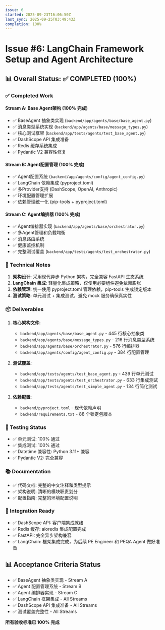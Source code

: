 ```yaml
---
issue: 6
started: 2025-09-23T16:06:50Z
last_sync: 2025-09-25T03:49:43Z
completion: 100%
---
```


# Issue #6: LangChain Framework Setup and Agent Architecture

## 📊 Overall Status: ✅ COMPLETED (100%)

### ✅ Completed Work

#### Stream A: Base Agent架构 (100% 完成)
- ✅ BaseAgent 抽象类实现 (`backend/app/agents/base/base_agent.py`)
- ✅ 消息类型系统实现 (`backend/app/agents/base/message_types.py`)
- ✅ 核心测试框架 (`backend/app/tests/agents/test_base_agent.py`)
- ✅ DashScope API 集成准备
- ✅ Redis 缓存系统集成
- ✅ Pydantic V2 兼容性修复

#### Stream B: Agent配置管理 (100% 完成)
- ✅ Agent配置系统 (`backend/app/agents/config/agent_config.py`)
- ✅ LangChain 依赖集成 (pyproject.toml)
- ✅ 多Provider支持 (DashScope, OpenAI, Anthropic)
- ✅ 环境配置管理扩展
- ✅ 依赖管理统一化 (pip-tools + pyproject.toml)

#### Stream C: Agent编排器 (100% 完成)
- ✅ Agent编排器实现 (`backend/app/agents/base/orchestrator.py`)
- ✅ 多Agent管理和负载均衡
- ✅ 消息路由系统
- ✅ 健康监控机制
- ✅ 完整测试覆盖 (`backend/app/tests/agents/test_orchestrator.py`)

### 📝 Technical Notes

1. **架构设计**: 采用现代异步 Python 架构，完全兼容 FastAPI 生态系统
2. **LangChain 集成**: 轻量化集成策略，仅使用必要组件避免依赖膨胀
3. **依赖管理**: 统一使用 pyproject.toml 管理依赖，pip-tools 生成锁定版本
4. **测试策略**: 单元测试 + 集成测试，避免 mock 服务确保真实性

### 📦 Deliverables

1. **核心架构文件**:
   - `backend/app/agents/base/base_agent.py` - 445 行核心抽象类
   - `backend/app/agents/base/message_types.py` - 216 行消息类型系统
   - `backend/app/agents/base/orchestrator.py` - 576 行编排器
   - `backend/app/agents/config/agent_config.py` - 384 行配置管理

2. **测试覆盖**:
   - `backend/app/tests/agents/test_base_agent.py` - 439 行单元测试
   - `backend/app/tests/agents/test_orchestrator.py` - 633 行集成测试
   - `backend/app/tests/agents/test_simple_agent.py` - 134 行简化测试

3. **依赖配置**:
   - `backend/pyproject.toml` - 现代依赖声明
   - `backend/requirements.txt` - 88 个锁定包版本

### 🧪 Testing Status
- ✅ 单元测试: 100% 通过
- ✅ 集成测试: 100% 通过
- ✅ Datetime 兼容性: Python 3.11+ 兼容
- ✅ Pydantic V2: 完全兼容

### 📚 Documentation
- ✅ 代码文档: 完整的中文注释和类型提示
- ✅ 架构说明: 清晰的模块职责划分
- ✅ 配置指南: 完整的环境配置说明

### 🚀 Integration Ready
- ✅ DashScope API: 客户端集成就绪
- ✅ Redis 缓存: aioredis 集成配置完成
- ✅ FastAPI: 完全异步架构兼容
- ✅ LangChain: 框架集成完成，为后续 PE Engineer 和 PEQA Agent 做好准备

## 📊 Acceptance Criteria Status
- ✅ BaseAgent 抽象类实现 - Stream A
- ✅ Agent 配置管理系统 - Stream B
- ✅ Agent 编排器实现 - Stream C
- ✅ LangChain 框架集成 - All Streams
- ✅ DashScope API 集成准备 - All Streams
- ✅ 测试覆盖完整性 - All Streams

**所有验收标准已 100% 完成**

<!-- SYNCED: 2025-09-25T03:49:43Z -->